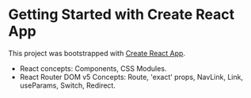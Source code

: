 # Getting Started with Create React App

This project was bootstrapped with [Create React App](https://github.com/facebook/create-react-app).

- React concepts: Components, CSS Modules.
- React Router DOM v5 Concepts: Route, 'exact' props, NavLink, Link, useParams, Switch, Redirect.
